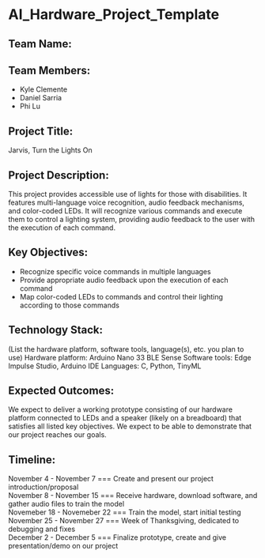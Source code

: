 # AI_Hardware_Project_Template

## Team Name: 


## Team Members:
- Kyle Clemente
- Daniel Sarria
- Phi Lu

## Project Title:
Jarvis, Turn the Lights On

## Project Description:
This project provides accessible use of lights for those with disabilities. 
It features multi-language voice recognition, audio feedback mechanisms, and color-coded LEDs.
It will recognize various commands and execute them to control a lighting system, providing audio feedback
to the user with the execution of each command.

## Key Objectives:
- Recognize specific voice commands in multiple languages
- Provide appropriate audio feedback upon the execution of each command
- Map color-coded LEDs to commands and control their lighting according to those commands

## Technology Stack:
(List the hardware platform, software tools, language(s), etc. you plan to use)
Hardware platform: Arduino Nano 33 BLE Sense
Software tools: Edge Impulse Studio, Arduino IDE
Languages: C, Python, TinyML

## Expected Outcomes:
We expect to deliver a working prototype consisting of our hardware platform connected to LEDs and a speaker (likely on a breadboard)
that satisfies all listed key objectives. We expect to be able to demonstrate that our project reaches our goals.

## Timeline:
November 4 - November 7 === Create and present our project introduction/proposal  
November 8 - November 15 === Receive hardware, download software, and gather audio files to train the model  
Novemeber 18 - Novemeber 22 === Train the model, start initial testing  
November 25 - November 27 === Week of Thanksgiving, dedicated to debugging and fixes  
December 2 - December 5 === Finalize prototype, create and give presentation/demo on our project
